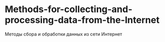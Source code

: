 # Methods-for-collecting-and-processing-data-from-the-Internet
Методы сбора и обработки данных из сети Интернет

